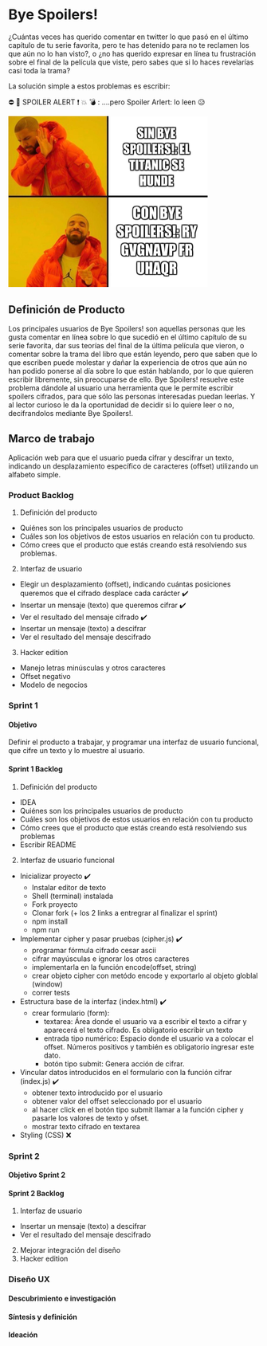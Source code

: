 # Bye Spoilers!
¿Cuántas veces has querido comentar en twitter lo que pasó en el último capítulo de tu serie favorita, pero te has detenido para no te reclamen los que aún no lo han visto?, o ¿no has querido expresar en línea tu frustración sobre el final de la película que viste, pero sabes que si lo haces revelarías casi toda la trama?

La solución simple a estos problemas es escribir:

:no_entry: :no_entry_sign: SPOILER ALERT :exclamation: :collision: :bomb: :
        ....pero Spoiler Arlert: lo leen :disappointed_relieved:

<img src = "images/memeDrake13.jpg" width = 400>

## Definición de Producto
Los principales usuarios de Bye Spoilers! son aquellas personas que les gusta comentar en línea sobre lo que sucedió en el último capítulo de su serie favorita, dar sus teorías del final de la última película que vieron, o comentar sobre la trama del libro que están leyendo, pero que saben que lo que escriben puede molestar y dañar la experiencia de otros que aún no han podido ponerse al día sobre lo que están hablando, por lo que quieren escribir libremente, sin preocuparse de ello.
Bye Spoilers! resuelve este problema dándole al usuario una herramienta que le permite escribir spoilers cifrados, para que sólo las personas interesadas puedan leerlas. Y al lector curioso le da la oportunidad de decidir si lo quiere leer o no, decifrandolos mediante Bye Spoilers!.

## Marco de trabajo
Aplicación web para que el usuario pueda cifrar y descifrar un texto, indicando un desplazamiento específico de caracteres (offset) utilizando un alfabeto simple.
### Product Backlog
1. Definición del producto
  - Quiénes son los principales usuarios de producto
  - Cuáles son los objetivos de estos usuarios en relación con tu producto.
  - Cómo crees que el producto que estás creando está resolviendo sus problemas.
2. Interfaz de usuario
  - Elegir un desplazamiento (offset), indicando cuántas posiciones queremos que el cifrado desplace cada carácter :heavy_check_mark:
  - Insertar un mensaje (texto) que queremos cifrar :heavy_check_mark:
  - Ver el resultado del mensaje cifrado :heavy_check_mark:
  - Insertar un mensaje (texto) a descifrar
  - Ver el resultado del mensaje descifrado
3. Hacker edition
  - Manejo letras minúsculas y otros caracteres
  - Offset negativo
  - Modelo de negocios
### Sprint 1
#### Objetivo
Definir el producto a trabajar, y programar una interfaz de usuario funcional, que cifre un texto y lo muestre al usuario.
#### Sprint 1 Backlog
1. Definición del producto
  - IDEA
  - Quiénes son los principales usuarios de producto
  - Cuáles son los objetivos de estos usuarios en relación con tu producto
  - Cómo crees que el producto que estás creando está resolviendo sus problemas
  - Escribir README
2. Interfaz de usuario funcional
  - Inicializar proyecto :heavy_check_mark:
    - Instalar editor de texto
    - Shell (terminal) instalada
    - Fork proyecto
    - Clonar fork (+ los 2 links a entregrar al finalizar el sprint)
    - npm install
    - npm run
  - Implementar cipher y pasar pruebas (cipher.js) :heavy_check_mark:
    - programar fórmula cifrado cesar ascii
    - cifrar mayúsculas e ignorar los otros caracteres
    - implementarla en la función encode(offset, string)
    - crear objeto cipher con metódo encode  y exportarlo al objeto globlal (window)
    - correr tests
  - Estructura base de la interfaz (index.html) :heavy_check_mark:
    - crear formulario (form): 
      - textarea: Área donde el usuario va a escribir el texto a cifrar y aparecerá el texto cifrado. Es obligatorio escribir un texto
      - entrada tipo numérico: Espacio donde el usuario va a colocar el offset. Números positivos y también es obligatorio ingresar este dato.
      - botón tipo submit: Genera acción de cifrar.
  - Vincular datos introducidos en el formulario con la función cifrar (index.js) :heavy_check_mark:
    - obtener texto introducido por el usuario
    - obtener valor del offset seleccionado por el usuario
    - al hacer click en el botón tipo submit llamar a la función cipher y pasarle los valores de texto y ofset.
    - mostrar texto cifrado en textarea
  - Styling (CSS) :x:

### Sprint 2
#### Objetivo Sprint 2
#### Sprint 2 Backlog
1. Interfaz de usuario
  - Insertar un mensaje (texto) a descifrar
  - Ver el resultado del mensaje descifrado
2. Mejorar integración del diseño
3. Hacker edition


### Diseño UX
#### Descubrimiento e investigación
#### Síntesis y definición
#### Ideación